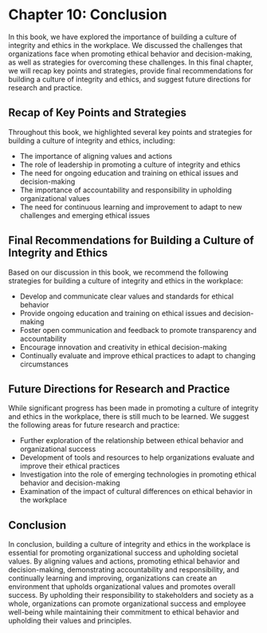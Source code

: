 Chapter 10: Conclusion
======================

In this book, we have explored the importance of building a culture of integrity and ethics in the workplace. We discussed the challenges that organizations face when promoting ethical behavior and decision-making, as well as strategies for overcoming these challenges. In this final chapter, we will recap key points and strategies, provide final recommendations for building a culture of integrity and ethics, and suggest future directions for research and practice.

Recap of Key Points and Strategies
----------------------------------

Throughout this book, we highlighted several key points and strategies for building a culture of integrity and ethics, including:

* The importance of aligning values and actions
* The role of leadership in promoting a culture of integrity and ethics
* The need for ongoing education and training on ethical issues and decision-making
* The importance of accountability and responsibility in upholding organizational values
* The need for continuous learning and improvement to adapt to new challenges and emerging ethical issues

Final Recommendations for Building a Culture of Integrity and Ethics
--------------------------------------------------------------------

Based on our discussion in this book, we recommend the following strategies for building a culture of integrity and ethics in the workplace:

* Develop and communicate clear values and standards for ethical behavior
* Provide ongoing education and training on ethical issues and decision-making
* Foster open communication and feedback to promote transparency and accountability
* Encourage innovation and creativity in ethical decision-making
* Continually evaluate and improve ethical practices to adapt to changing circumstances

Future Directions for Research and Practice
-------------------------------------------

While significant progress has been made in promoting a culture of integrity and ethics in the workplace, there is still much to be learned. We suggest the following areas for future research and practice:

* Further exploration of the relationship between ethical behavior and organizational success
* Development of tools and resources to help organizations evaluate and improve their ethical practices
* Investigation into the role of emerging technologies in promoting ethical behavior and decision-making
* Examination of the impact of cultural differences on ethical behavior in the workplace

Conclusion
----------

In conclusion, building a culture of integrity and ethics in the workplace is essential for promoting organizational success and upholding societal values. By aligning values and actions, promoting ethical behavior and decision-making, demonstrating accountability and responsibility, and continually learning and improving, organizations can create an environment that upholds organizational values and promotes overall success. By upholding their responsibility to stakeholders and society as a whole, organizations can promote organizational success and employee well-being while maintaining their commitment to ethical behavior and upholding their values and principles.
